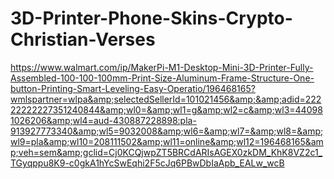# 3D-Printer-Phone-Skins-Crypto-Christian-Verses
https://www.walmart.com/ip/MakerPi-M1-Desktop-Mini-3D-Printer-Fully-Assembled-100-100-100mm-Print-Size-Aluminum-Frame-Structure-One-button-Printing-Smart-Leveling-Easy-Operatio/196468165?wmlspartner=wlpa&amp;selectedSellerId=101021456&amp;&amp;adid=22222222227351240844&amp;wl0=&amp;wl1=g&amp;wl2=c&amp;wl3=440981026206&amp;wl4=aud-430887228898:pla-913927773340&amp;wl5=9032008&amp;wl6=&amp;wl7=&amp;wl8=&amp;wl9=pla&amp;wl10=208111502&amp;wl11=online&amp;wl12=196468165&amp;veh=sem&amp;gclid=Cj0KCQjwpZT5BRCdARIsAGEX0zkDM_KhK8VZ2c1_TGyqppu8K9-c0gkA1hYcSwEqhi2F5cJq6PBwDbIaApb_EALw_wcB
